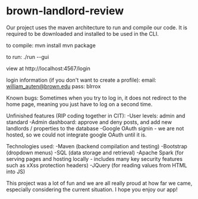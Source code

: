 # brown-landlord-review

Our project uses the maven architecture to run and compile our code. It is
required to be downloaded and installed to be used in the CLI.

to compile:
mvn install
mvn package

to run:
./run --gui

view at http://localhost:4567/login

login information (if you don't want to create a profile):
email: william_auten@brown.edu
pass: blrrox

Known bugs:
Sometimes when you try to log in, it does not redirect to the home page, meaning
you just have to log on a second time.

Unfinished features (RIP coding together in CIT):
-User levels: admin and standard
-Admin dashboard: approve and deny posts, and add new landlords / properties to
the database
-Google OAuth signin - we are not hosted, so we could not integrate google OAuth
until it is.

Technologies used:
-Maven (backend compilation and testing)
-Bootstrap (dropdown menus)
-SQL (data storage and retrieval)
-Apache Spark (for serving pages and hosting locally - includes many key
  security features such as xXss protection headers)
-JQuery (for reading values from HTML into JS)


This project was a lot of fun and we are all really proud at how far we came,
especially considering the current situation. I hope you enjoy our app!
